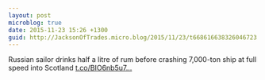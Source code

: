 ```yaml
---
layout: post
microblog: true
date: 2015-11-23 15:26 +1300
guid: http://JacksonOfTrades.micro.blog/2015/11/23/t668616638326046723.html
---
```

Russian sailor drinks half a litre of rum before crashing 7,000-ton ship at full speed into Scotland [t.co/BIO6nb5u7...](https://t.co/BIO6nb5u7U)
